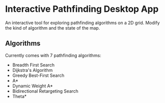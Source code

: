 # Interactive Pathfinding Desktop App

An interactive tool for exploring pathfinding algorithms on a 2D grid. Modify the kind of algorithm and the state of the map.

## Algorithms
Currently comes with 7 pathfinding algorithms:
 - Breadth First Search
 - Dijkstra's Algorithm
 - Greedy Best-First Search
 - A*
 - Dynamic Weight A*
 - Bidirectional Retargeting Search
 - Theta*